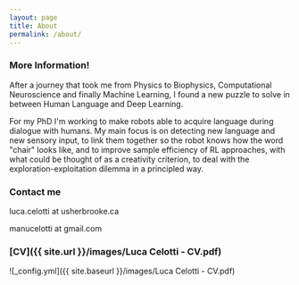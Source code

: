 ```yaml
---
layout: page
title: About
permalink: /about/
---
```


### More Information!

After a journey that took me from Physics to Biophysics, Computational Neuroscience and finally Machine Learning, I found a new puzzle to solve in between Human Language and Deep Learning.

For my PhD I'm working to make robots able to acquire language during dialogue with humans. My main focus is on detecting new language and new sensory input, to link them together so the robot knows how the word "chair" looks like, and to improve sample efficiency of RL approaches, with what could be thought of as a creativity criterion, to deal with the exploration-exploitation dilemma in a principled way.

### Contact me

luca.celotti at usherbrooke.ca

manucelotti at gmail.com


### [CV]({{ site.url }}/images/Luca Celotti - CV.pdf)

![_config.yml]({{ site.baseurl }}/images/Luca Celotti - CV.pdf)
